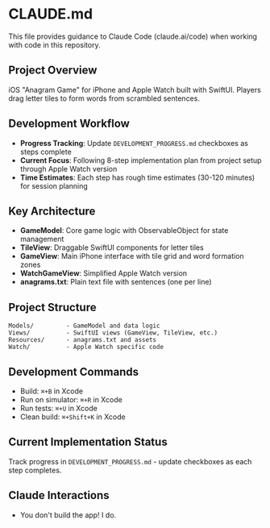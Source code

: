 # CLAUDE.md

This file provides guidance to Claude Code (claude.ai/code) when working with code in this repository.

## Project Overview
iOS "Anagram Game" for iPhone and Apple Watch built with SwiftUI. Players drag letter tiles to form words from scrambled sentences.

## Development Workflow
- **Progress Tracking**: Update `DEVELOPMENT_PROGRESS.md` checkboxes as steps complete
- **Current Focus**: Following 8-step implementation plan from project setup through Apple Watch version
- **Time Estimates**: Each step has rough time estimates (30-120 minutes) for session planning

## Key Architecture
- **GameModel**: Core game logic with ObservableObject for state management
- **TileView**: Draggable SwiftUI components for letter tiles
- **GameView**: Main iPhone interface with tile grid and word formation zones
- **WatchGameView**: Simplified Apple Watch version
- **anagrams.txt**: Plain text file with sentences (one per line)

## Project Structure
```
Models/         - GameModel and data logic
Views/          - SwiftUI views (GameView, TileView, etc.)
Resources/      - anagrams.txt and assets
Watch/          - Apple Watch specific code
```

## Development Commands
- Build: `⌘+B` in Xcode
- Run on simulator: `⌘+R` in Xcode
- Run tests: `⌘+U` in Xcode
- Clean build: `⌘+Shift+K` in Xcode

## Current Implementation Status
Track progress in `DEVELOPMENT_PROGRESS.md` - update checkboxes as each step completes.

## Claude Interactions
- You don't build the app! I do.
